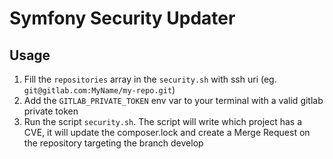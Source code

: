 # Symfony Security Updater

## Usage 

1. Fill the ``repositories`` array in the ``security.sh`` with ssh uri (eg. ``git@gitlab.com:MyName/my-repo.git``) 
2. Add the ``GITLAB_PRIVATE_TOKEN`` env var to your terminal with a valid gitlab private token
3. Run the script ``security.sh``. The script will write which project has a CVE, 
   it will update the composer.lock and create a Merge Request on the repository targeting the branch develop
